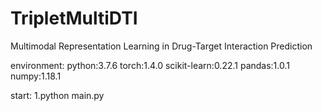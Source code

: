 # TripletMultiDTI
Multimodal Representation Learning in Drug-Target Interaction Prediction

environment: python:3.7.6 torch:1.4.0 scikit-learn:0.22.1 pandas:1.0.1 numpy:1.18.1

start: 1.python main.py
